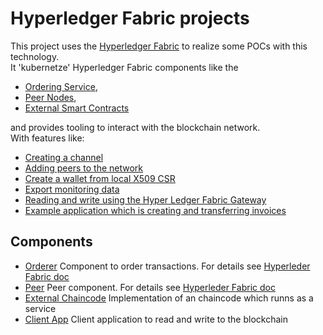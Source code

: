 # Hyperledger Fabric projects

This project uses the [Hyperledger Fabric](https://www.hyperledger.org/use/fabric) to realize some POCs with this technology.  
It 'kubernetze' Hyperledger Fabric components like the 
* [Ordering Service](containers/orderer/README.md), 
* [Peer Nodes](containers/README.md), 
* [External Smart Contracts](chaincode/chaincode-external/README.md)  

and provides tooling to interact with the blockchain network.  
With features like:
* [Creating a channel](containers/orderer/README.md#create-new-channel) 
* [Adding peers to the network](containers/README.md#integrate-new-peer-to-scray-k8s-network)
* [Create a wallet from local X509 CSR](tools/wallet-creator#create-user-wallet-for-a-given-ca)
* [Export monitoring data](containers/README.md#export-data)
* [Reading and write using the Hyper Ledger Fabric Gateway](applications/asset-reader-writer-app#application-to-interact-with-blockchain)
* [Example application which is creating and transferring invoices](chaincode/chaincode-external#write-own-invoices)


## Components
* [Orderer](containers/orderer/README.md) Component to order transactions. For details see  [Hyperleder Fabric doc](https://hyperledger-fabric.readthedocs.io/en/release-2.3/orderer/ordering_service.html#)
* [Peer](containers/README.md) Peer component. For details see [Hyperleder Fabric doc](https://hyperledger-fabric.readthedocs.io/en/release-2.3/orderer/ordering_service.html#)
* [External Chaincode](chaincode/chaincode-external/README.md) Implementation of an chaincode which runns as a service
* [Client App](applications/asset-reader-writer-app) Client application to read and write to the blockchain
